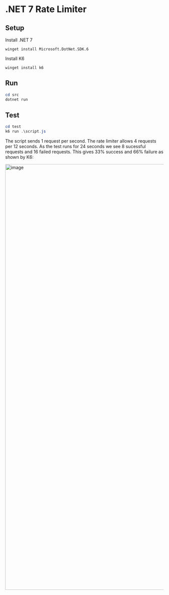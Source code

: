 # .NET 7 Rate Limiter

## Setup

Install .NET 7

`winget install Microsoft.DotNet.SDK.6`

Install K6

`winget install k6`

## Run

```ps1
cd src
dotnet run
```

## Test

```ps1
cd test
k6 run .\script.js
```

The script sends 1 request per second.  The rate limiter allows 4 requests per 12 seconds.  As the test runs for 24 seconds we see 8 sucessful requests and 16 failed requests.  This gives 33% success and 66% failure as shown by K6:

<img width="1352" alt="image" src="https://user-images.githubusercontent.com/2636640/200818015-3ad0007b-836e-4b38-a05d-6b4d8007f589.png">
